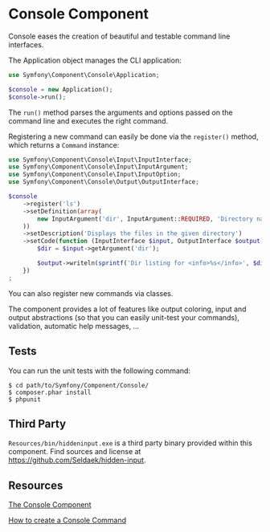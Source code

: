 Console Component
=================

Console eases the creation of beautiful and testable command line interfaces.

The Application object manages the CLI application:

```php
use Symfony\Component\Console\Application;

$console = new Application();
$console->run();
```

The ``run()`` method parses the arguments and options passed on the command
line and executes the right command.

Registering a new command can easily be done via the ``register()`` method,
which returns a ``Command`` instance:

```php
use Symfony\Component\Console\Input\InputInterface;
use Symfony\Component\Console\Input\InputArgument;
use Symfony\Component\Console\Input\InputOption;
use Symfony\Component\Console\Output\OutputInterface;

$console
    ->register('ls')
    ->setDefinition(array(
        new InputArgument('dir', InputArgument::REQUIRED, 'Directory name'),
    ))
    ->setDescription('Displays the files in the given directory')
    ->setCode(function (InputInterface $input, OutputInterface $output) {
        $dir = $input->getArgument('dir');

        $output->writeln(sprintf('Dir listing for <info>%s</info>', $dir));
    })
;
```

You can also register new commands via classes.

The component provides a lot of features like output coloring, input and
output abstractions (so that you can easily unit-test your commands),
validation, automatic help messages, ...

Tests
-----

You can run the unit tests with the following command:

    $ cd path/to/Symfony/Component/Console/
    $ composer.phar install
    $ phpunit

Third Party
-----------

`Resources/bin/hiddeninput.exe` is a third party binary provided within this
component. Find sources and license at https://github.com/Seldaek/hidden-input.

Resources
---------

[The Console Component](http://symfony.com/doc/current/components/console.html)

[How to create a Console Command](http://symfony.com/doc/current/cookbook/console/console_command.html)
